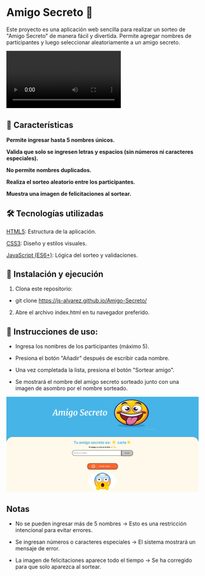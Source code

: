 # Amigo Secreto 🎁

Este proyecto es una aplicación web sencilla para realizar un sorteo de "Amigo Secreto" de manera fácil y divertida. Permite agregar nombres de participantes y luego seleccionar aleatoriamente a un amigo secreto.

<video src="./assets/play_circle_outline.mp4" autoplay controls>
  Your browser does not support the video tag.
  </video>

## 🚀 Características

 **Permite ingresar hasta 5 nombres únicos.**

**Valida que solo se ingresen letras y espacios (sin números ni caracteres especiales).**

**No permite nombres duplicados.**

**Realiza el sorteo aleatorio entre los participantes.**

**Muestra una imagen de felicitaciones al sortear.**

## 🛠 Tecnologías utilizadas

<ins>HTML5</ins>: Estructura de la aplicación.

<ins>CSS3</ins>: Diseño y estilos visuales.

<ins>JavaScript (ES6+)</ins>: Lógica del sorteo y validaciones.

## 📌 Instalación y ejecución

1. Clona este repositorio:

* git clone https://js-alvarez.github.io/Amigo-Secreto/

2. Abre el archivo index.html en tu navegador preferido.

## 📝 Instrucciones de uso:

* Ingresa los nombres de los participantes (máximo 5).

* Presiona el botón "Añadir" después de escribir cada nombre.

* Una vez completada la lista, presiona el botón "Sortear amigo".

* Se mostrará el nombre del amigo secreto sorteado junto con una imagen de asombro por el nombre sorteado.

![alt text](image-1.png)

## Notas

* No se pueden ingresar más de 5 nombres -> Esto es una restricción intencional para evitar errores.

* Se ingresan números o caracteres especiales -> El sistema mostrará un mensaje de error.

* La imagen de felicitaciones aparece todo el tiempo -> Se ha corregido para que solo aparezca al sortear.




